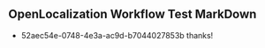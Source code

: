 ## OpenLocalization Workflow Test MarkDown
* 52aec54e-0748-4e3a-ac9d-b7044027853b thanks!

<!--HONumber=Jul16_HO3-->


